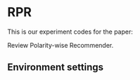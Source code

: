 # RPR

This is our experiment codes for the paper:

Review Polarity-wise Recommender.

## Environment settings
